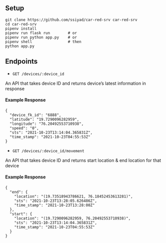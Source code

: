 ## Setup
```
git clone https://github.com/ssiyad/car-red-srv car-red-srv
cd car-red-srv
pipenv install
pipenv run flask run        # or
pipenv run python app.py    # or
pipenv shell                # then
python app.py
```

## Endpoints

- `GET /devices/:device_id`

An API that takes device ID and returns device’s latest information in response
#### Example Response
```
{
  "device_fk_id": "6888",
  "latitude": "19.7290096282959",
  "longitude": "76.20492553710938",
  "speed": "0",
  "sts": "2021-10-23T13:14:04.365831Z",
  "time_stamp": "2021-10-23T04:55:53Z"
}
```

- `GET /devices/:device_id/movement`

An API that takes device ID and returns start location & end location for that device
#### Example Response
```
{
  "end": {
    "location": "(19.73518943786621, 76.18452453613281)",
    "sts": "2021-10-23T13:28:05.626486Z",
    "time_stamp": "2021-10-23T13:28:00Z"
  },
  "start": {
    "location": "(19.7290096282959, 76.20492553710938)",
    "sts": "2021-10-23T13:14:04.365831Z",
    "time_stamp": "2021-10-23T04:55:53Z"
  }
}
```

